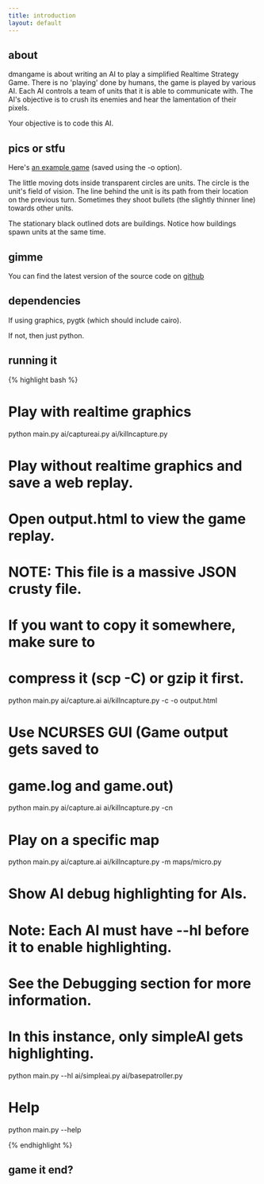 ```yaml
---
title: introduction
layout: default
---
```


## about

dmangame is about writing an AI to play a simplified Realtime Strategy Game.
There is no 'playing' done by humans, the game is played by various AI. Each
AI controls a team of units that it is able to communicate with. The AI's
objective is to crush its enemies and hear the lamentation of their pixels.

Your objective is to code this AI.

## pics or stfu

Here's [an example game][1] (saved using the -o option).

The little moving dots inside transparent circles are units. The circle is the
unit's field of vision. The line behind the unit is its path from their
location on the previous turn. Sometimes they shoot bullets (the slightly
thinner line) towards other units.

The stationary black outlined dots are buildings. Notice how buildings spawn
units at the same time.

## gimme

You can find the latest version of the source code on [github][2]

## dependencies

If using graphics, pygtk (which should include cairo).

If not, then just python.

## running it


{% highlight bash %}

# Play with realtime graphics
python main.py ai/captureai.py ai/killncapture.py

# Play without realtime graphics and save a web replay.
# Open output.html to view the game replay.
# NOTE: This file is a massive JSON crusty file.
# If you want to copy it somewhere, make sure to
# compress it (scp -C) or gzip it first.
python main.py ai/capture.ai ai/killncapture.py -c -o output.html

# Use NCURSES GUI (Game output gets saved to
# game.log and game.out)
python main.py ai/capture.ai ai/killncapture.py -cn

# Play on a specific map
python main.py ai/capture.ai ai/killncapture.py -m maps/micro.py

# Show AI debug highlighting for AIs.
# Note: Each AI must have --hl before it to enable highlighting.
# See the Debugging section for more information.
# In this instance, only simpleAI gets highlighting.
python main.py --hl ai/simpleai.py ai/basepatroller.py

# Help
python main.py --help

{% endhighlight %}

## game it end?

   [1]: http://okayzed.github.com/dmangame/circleblaster_vs_expand.html
   [2]: http://github.com/okayzed/dmangame

